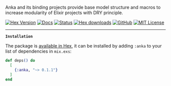 Anka and its binding projects provide base model structure and macros
to increase modularity of Elixir projects with DRY principle.

[![Hex Version](https://img.shields.io/hexpm/v/anka.svg?style=flat-square)](https://hex.pm/packages/anka)
[![Docs](https://img.shields.io/badge/API-docs-orange.svg?style=flat-square&logo=elixir)](https://hexdocs.pm/anka)
[![Status](https://img.shields.io/circleci/build/github/elixir-anka/anka?style=flat-square&logo=circleci)](https://circleci.com/gh/elixir-anka/anka)
[![Hex downloads](https://img.shields.io/hexpm/dt/anka.svg?style=flat-square)](https://hex.pm/packages/anka)
[![GitHub](https://img.shields.io/badge/vcs-GitHub-blue.svg?style=flat-square&logo=github)](https://github.com/elixir-anka/anka)
[![MIT License](https://img.shields.io/hexpm/l/anka.svg?style=flat-square)](LICENSE.txt)

---

**`Installation`**


The package is [available in Hex](https://hex.pm/packages/anka), it can be installed
by adding `:anka` to your list of dependencies in `mix.exs`:

```elixir
def deps() do
  [
    {:anka, "~> 0.1.1"}
  ]
end
```
